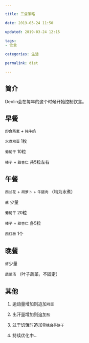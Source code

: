 ```yaml
---

title: 三餐策略

date: 2019-03-24 11:50

updated: 2019-03-24 12:15

tags:
- 饮食

categories: 生活

permalink: diet

---
```




## 简介

Deolin会在每年的这个时候开始控制饮食。



## 早餐

`即食燕麦` + `纯牛奶`

`水煮鸡蛋` 1枚

`葡萄干` 10粒

`榛子` + `甜杏仁` 共5粒左右



## 午餐

`西兰花` + `胡萝卜` + `牛腿肉` （均为水煮）

`盐` 少量

`葡萄干` 20粒

`榛子` + `甜杏仁` 各5粒

`西红柿` 1个



## 晚餐

`虾`少量

`蔬菜汤` （叶子蔬菜，不固定）



## 其他

1. 运动量增加则追加`鸡蛋`

2. 出汗量增加则追加`盐`

3. 过于饥饿时追加`零糖魔芋饼干`

4. 持续优化中...